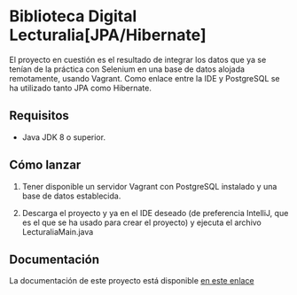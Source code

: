 # Biblioteca Digital Lecturalia[JPA/Hibernate]

El proyecto en cuestión es el resultado de integrar los datos que ya se tenían de 
la práctica con Selenium en una base de datos alojada remotamente, usando Vagrant.
Como enlace entre la IDE y PostgreSQL se ha utilizado tanto JPA como Hibernate.

## Requisitos

- Java JDK 8 o superior.

## Cómo lanzar
1. Tener disponible un servidor Vagrant con PostgreSQL instalado y una base de datos establecida.

2. Descarga el proyecto y ya en el IDE deseado (de preferencia IntelliJ,
   que es el que se ha usado para crear el proyecto) y ejecuta el archivo LecturaliaMain.java

## Documentación
La documentación de este proyecto está disponible [en este enlace](https://bokurai.github.io/M06_JPAPractica_NereidaBarba/)
